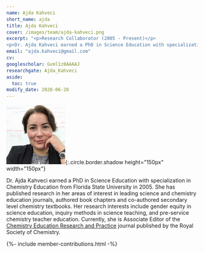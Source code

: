 ```yaml
---
name: Ajda Kahveci
short_name: ajda
title: Ajda Kahveci
cover: /images/team/ajda-kahveci.png
excerpt: "<p>Research Collaborator (2005 - Present)</p>
<p>Dr. Ajda Kahveci earned a PhD in Science Education with specialization in Chemistry Education from Florida State University in 2005.</p>"
email: "ajda.kahveci@gmail.com"
cv:
googlescholar: Gvml1z8AAAAJ
researchgate: Ajda_Kahveci
aside:
  toc: true
modify_date: 2020-06-20   
---
```

![image](/images/team/ajda-kahveci.png){:.circle.border.shadow height="150px" width="150px"} 

Dr. Ajda Kahveci earned a PhD in Science Education with specialization in Chemistry Education from Florida State University in 2005. She has published research in her areas of interest in leading science and chemistry education journals, authored book chapters and co-authored secondary level chemistry textbooks. Her research interests include gender equity in science education, inquiry methods in science teaching, and pre-service chemistry teacher education. Currently, she is Associate Editor of the [Chemistry Education Research and Practice](http://www.rsc.org/journals-books-databases/about-journals/chemistry-education-research-practice/) journal published by the Royal Society of Chemistry.

{%- include member-contributions.html -%}
